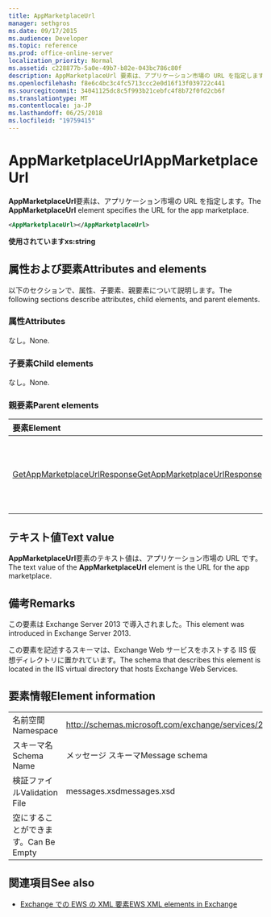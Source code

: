 ```yaml
---
title: AppMarketplaceUrl
manager: sethgros
ms.date: 09/17/2015
ms.audience: Developer
ms.topic: reference
ms.prod: office-online-server
localization_priority: Normal
ms.assetid: c228877b-5a0e-49b7-b82e-043bc786c80f
description: AppMarketplaceUrl 要素は、アプリケーション市場の URL を指定します。
ms.openlocfilehash: f8e6c4bc3c4fc5713ccc2e0d16f13f039722c441
ms.sourcegitcommit: 34041125dc8c5f993b21cebfc4f8b72f0fd2cb6f
ms.translationtype: MT
ms.contentlocale: ja-JP
ms.lasthandoff: 06/25/2018
ms.locfileid: "19759415"
---
```

# <a name="appmarketplaceurl"></a><span data-ttu-id="39936-103">AppMarketplaceUrl</span><span class="sxs-lookup"><span data-stu-id="39936-103">AppMarketplaceUrl</span></span>

<span data-ttu-id="39936-104">**AppMarketplaceUrl**要素は、アプリケーション市場の URL を指定します。</span><span class="sxs-lookup"><span data-stu-id="39936-104">The **AppMarketplaceUrl** element specifies the URL for the app marketplace.</span></span> 
  
```XML
<AppMarketplaceUrl></AppMarketplaceUrl>
```

 <span data-ttu-id="39936-105">**使用されています**</span><span class="sxs-lookup"><span data-stu-id="39936-105">**xs:string**</span></span>
## <a name="attributes-and-elements"></a><span data-ttu-id="39936-106">属性および要素</span><span class="sxs-lookup"><span data-stu-id="39936-106">Attributes and elements</span></span>

<span data-ttu-id="39936-107">以下のセクションで、属性、子要素、親要素について説明します。</span><span class="sxs-lookup"><span data-stu-id="39936-107">The following sections describe attributes, child elements, and parent elements.</span></span>
  
### <a name="attributes"></a><span data-ttu-id="39936-108">属性</span><span class="sxs-lookup"><span data-stu-id="39936-108">Attributes</span></span>

<span data-ttu-id="39936-109">なし。</span><span class="sxs-lookup"><span data-stu-id="39936-109">None.</span></span>
  
### <a name="child-elements"></a><span data-ttu-id="39936-110">子要素</span><span class="sxs-lookup"><span data-stu-id="39936-110">Child elements</span></span>

<span data-ttu-id="39936-111">なし。</span><span class="sxs-lookup"><span data-stu-id="39936-111">None.</span></span>
  
### <a name="parent-elements"></a><span data-ttu-id="39936-112">親要素</span><span class="sxs-lookup"><span data-stu-id="39936-112">Parent elements</span></span>

|<span data-ttu-id="39936-113">**要素**</span><span class="sxs-lookup"><span data-stu-id="39936-113">**Element**</span></span>|<span data-ttu-id="39936-114">**説明**</span><span class="sxs-lookup"><span data-stu-id="39936-114">**Description**</span></span>|
|:-----|:-----|
|[<span data-ttu-id="39936-115">GetAppMarketplaceUrlResponse</span><span class="sxs-lookup"><span data-stu-id="39936-115">GetAppMarketplaceUrlResponse</span></span>](getappmarketplaceurlresponse.md) <br/> |<span data-ttu-id="39936-116">**GetAppMarketplaceUrl**要求の応答メッセージを指定します。</span><span class="sxs-lookup"><span data-stu-id="39936-116">Specifies the response message for a **GetAppMarketplaceUrl** request.</span></span>  <br/> |
   
## <a name="text-value"></a><span data-ttu-id="39936-117">テキスト値</span><span class="sxs-lookup"><span data-stu-id="39936-117">Text value</span></span>

<span data-ttu-id="39936-118">**AppMarketplaceUrl**要素のテキスト値は、アプリケーション市場の URL です。</span><span class="sxs-lookup"><span data-stu-id="39936-118">The text value of the **AppMarketplaceUrl** element is the URL for the app marketplace.</span></span> 
  
## <a name="remarks"></a><span data-ttu-id="39936-119">備考</span><span class="sxs-lookup"><span data-stu-id="39936-119">Remarks</span></span>

<span data-ttu-id="39936-120">この要素は Exchange Server 2013 で導入されました。</span><span class="sxs-lookup"><span data-stu-id="39936-120">This element was introduced in Exchange Server 2013.</span></span>
  
<span data-ttu-id="39936-121">この要素を記述するスキーマは、Exchange Web サービスをホストする IIS 仮想ディレクトリに置かれています。</span><span class="sxs-lookup"><span data-stu-id="39936-121">The schema that describes this element is located in the IIS virtual directory that hosts Exchange Web Services.</span></span>
  
## <a name="element-information"></a><span data-ttu-id="39936-122">要素情報</span><span class="sxs-lookup"><span data-stu-id="39936-122">Element information</span></span>

|||
|:-----|:-----|
|<span data-ttu-id="39936-123">名前空間</span><span class="sxs-lookup"><span data-stu-id="39936-123">Namespace</span></span>  <br/> |http://schemas.microsoft.com/exchange/services/2006/messages  <br/> |
|<span data-ttu-id="39936-124">スキーマ名</span><span class="sxs-lookup"><span data-stu-id="39936-124">Schema Name</span></span>  <br/> |<span data-ttu-id="39936-125">メッセージ スキーマ</span><span class="sxs-lookup"><span data-stu-id="39936-125">Message schema</span></span>  <br/> |
|<span data-ttu-id="39936-126">検証ファイル</span><span class="sxs-lookup"><span data-stu-id="39936-126">Validation File</span></span>  <br/> |<span data-ttu-id="39936-127">messages.xsd</span><span class="sxs-lookup"><span data-stu-id="39936-127">messages.xsd</span></span>  <br/> |
|<span data-ttu-id="39936-128">空にすることができます。</span><span class="sxs-lookup"><span data-stu-id="39936-128">Can Be Empty</span></span>  <br/> ||
   
## <a name="see-also"></a><span data-ttu-id="39936-129">関連項目</span><span class="sxs-lookup"><span data-stu-id="39936-129">See also</span></span>

- [<span data-ttu-id="39936-130">Exchange での EWS の XML 要素</span><span class="sxs-lookup"><span data-stu-id="39936-130">EWS XML elements in Exchange</span></span>](ews-xml-elements-in-exchange.md)


